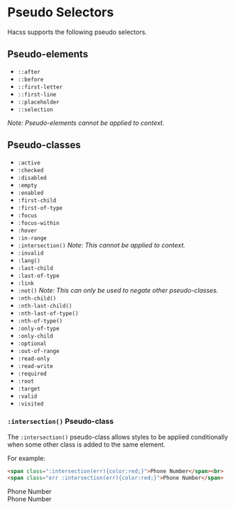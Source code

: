 # Pseudo Selectors

Hacss supports the following pseudo selectors.

## Pseudo-elements

* `::after`
* `::before`
* `::first-letter`
* `::first-line`
* `::placeholder`
* `::selection`

_Note: Pseudo-elements cannot be applied to context._

## Pseudo-classes

* `:active`
* `:checked`
* `:disabled`
* `:empty`
* `:enabled`
* `:first-child`
* `:first-of-type`
* `:focus`
* `:focus-within`
* `:hover`
* `:in-range`
* `:intersection()` _Note: This cannot be applied to context._
* `:invalid`
* `:lang()`
* `:last-child`
* `:last-of-type`
* `:link`
* `:not()` _Note: This can only be used to negate other pseudo-classes._
* `:nth-child()`
* `:nth-last-child()`
* `:nth-last-of-type()`
* `:nth-of-type()`
* `:only-of-type`
* `:only-child`
* `:optional`
* `:out-of-range`
* `:read-only`
* `:read-write`
* `:required`
* `:root`
* `:target`
* `:valid`
* `:visited`

### `:intersection()` Pseudo-class

The `:intersection()` pseudo-class allows styles to be applied conditionally
when some other class is added to the same element.

For example:

```html
<span class=":intersection(err){color:red;}">Phone Number</span><br>
<span class="err :intersection(err){color:red;}">Phone Number</span>
```

<span class=":intersection(err){color:red;}">Phone Number</span><br/>
<span class="err :intersection(err){color:red;}">Phone Number</span>
